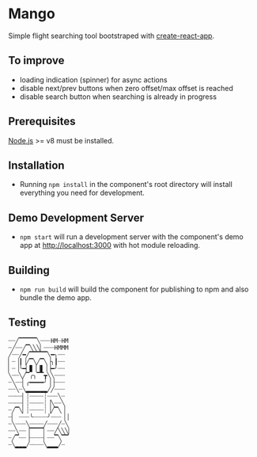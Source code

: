# Mango
Simple flight searching tool bootstraped with [create-react-app](https://github.com/facebook/create-react-app).

## To improve
- loading indication (spinner) for async actions
- disable next/prev buttons when zero offset/max offset is reached
- disable search button when searching is already in progress

## Prerequisites

[Node.js](http://nodejs.org/) >= v8 must be installed.

## Installation

- Running `npm install` in the component's root directory will install everything you need for development.

## Demo Development Server

- `npm start` will run a development server with the component's demo app at [http://localhost:3000](http://localhost:3000) with hot module reloading.

## Building

- `npm run build` will build the component for publishing to npm and also bundle the demo app.

## Testing

    ┈┈╱▔▔▔▔▔╲┈┈┈HM┈HM
    ┈╱┈┈╱▔╲╲╲▏┈┈┈HMMM
    ╱┈┈╱━╱▔▔▔▔▔╲━╮┈┈
    ▏┈▕┃▕╱▔╲╱▔╲▕╮┃┈┈
    ▏┈▕╰━▏▊▕▕▋▕▕━╯┈┈
    ╲┈┈╲╱▔╭╮▔▔┳╲╲┈┈┈
    ┈╲┈┈▏╭━━━━╯▕▕┈┈┈
    ┈┈╲┈╲▂▂▂▂▂▂╱╱┈┈┈
    ┈┈┈┈▏┊┈┈┈┈┊┈┈┈╲┈
    ┈┈┈┈▏┊┈┈┈┈┊▕╲┈┈╲
    ┈╱▔╲▏┊┈┈┈┈┊▕╱▔╲▕
    ┈▏ ┈┈┈╰┈┈┈┈╯┈┈┈▕▕
    ┈╲┈┈┈╲┈┈┈┈╱┈┈┈╱┈╲
    ┈┈╲┈┈▕▔▔▔▔▏┈┈╱╲╲╲▏
    ┈╱▔┈┈▕┈┈┈┈▏┈┈▔╲▔▔
    ┈╲▂▂▂╱┈┈┈┈╲▂▂▂╱┈
